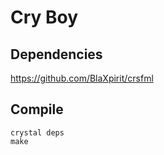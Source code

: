 # Cry Boy

## Dependencies

https://github.com/BlaXpirit/crsfml

## Compile

```
crystal deps
make
```
